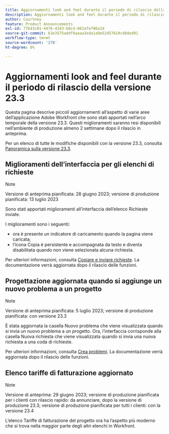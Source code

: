 ```yaml
---
title: Aggiornamenti look and feel durante il periodo di rilascio della versione 23.3
description: Aggiornamenti look and feel durante il periodo di rilascio della versione 23.3
author: Courtney
feature: Product Announcements
exl-id: 77b43c01-4476-4243-b8c4-062afe786a1d
source-git-commit: 63e3575addf8aaaa3eda1a9e52d57619c48ded91
workflow-type: tm+mt
source-wordcount: '278'
ht-degree: 0%

---
```


# Aggiornamenti look and feel durante il periodo di rilascio della versione 23.3

Questa pagina descrive piccoli aggiornamenti all’aspetto di varie aree dell’applicazione Adobe Workfront che sono stati apportati nell’arco temporale della versione 23.3. Questi miglioramenti saranno resi disponibili nell’ambiente di produzione almeno 2 settimane dopo il rilascio in anteprima.

Per un elenco di tutte le modifiche disponibili con la versione 23.3, consulta [Panoramica sulla versione 23.3](/help/quicksilver/product-announcements/product-releases/23.3-release-activity/23-3-release-overview.md).

## Miglioramenti dell’interfaccia per gli elenchi di richieste

>[!NOTE]
>
>Versione di anteprima pianificata: 28 giugno 2023; versione di produzione pianificata: 13 luglio 2023

Sono stati apportati miglioramenti all’interfaccia dell’elenco Richieste inviate.

I miglioramenti sono i seguenti:

* ora è presente un indicatore di caricamento quando la pagina viene caricata;
* l’icona Copia è persistente e accompagnata da testo e diventa disabilitata quando non viene selezionata alcuna richiesta.

Per ulteriori informazioni, consulta [Copiare e inviare richieste](/help/quicksilver/manage-work/requests/create-requests/copy-and-submit-requests.md). La documentazione verrà aggiornata dopo il rilascio delle funzioni.

## Progettazione aggiornata quando si aggiunge un nuovo problema a un progetto

>[!NOTE]
>
>Versione di anteprima pianificata: 5 luglio 2023; versione di produzione pianificata: con versione 23.3

È stata aggiornata la casella Nuovo problema che viene visualizzata quando si invia un nuovo problema a un progetto. Ora, l’interfaccia corrisponde alla casella Nuova richiesta che viene visualizzata quando si invia una nuova richiesta a una coda di richieste.

Per ulteriori informazioni, consulta [Crea problemi](../../../manage-work/issues/manage-issues/create-issues.md). La documentazione verrà aggiornata dopo il rilascio delle funzioni.

## Elenco tariffe di fatturazione aggiornato

>[!NOTE]
>
>Versione di anteprima: 29 giugno 2023; versione di produzione pianificata per i clienti con rilascio rapido: da annunciare, dopo la versione di produzione 23.3; versione di produzione pianificata per tutti i clienti: con la versione 23.4

L’elenco Tariffe di fatturazione del progetto ora ha l’aspetto più moderno che si trova nella maggior parte degli altri elenchi in Workfront.
